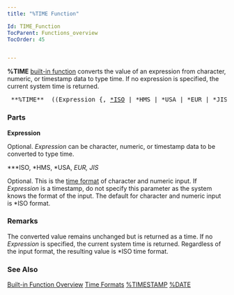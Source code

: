 ```yaml
---
title: "%TIME Function"

Id: TIME_Function
TocParent: Functions_overview
TocOrder: 45


---
```


**%TIME** [built-in function](Functions_overview.html) converts the value of an expression from character, numeric, or timestamp data to type time. If no expression is specified, the current system time is returned. 
<pre class="prettyprint">
 **%TIME**  ((Expression {, <u>*ISO</u> | *HMS | *USA | *EUR | *JIS}))<br /></pre>

### Parts

**Expression** 

Optional. *Expression* can be character, numeric, or timestamp data to be converted to type time.


***ISO, *HMS, *USA, *EUR, *JIS** 

Optional. This is the [time format](Time_Formats.html) of character and numeric input. If *Expression* is a timestamp, do not specify this parameter as the system knows the format of the input. The default for character and numeric input is *ISO format.


### Remarks
The converted value remains unchanged but is returned as a time. If no *Expression* is specified, the current system time is returned. Regardless of the input format, the resulting value is *ISO time format. 

### See Also
[Built-in Function Overview](Functions_overview.html)
[Time Formats](Time_Formats.html)
[%TIMESTAMP](TIMESTAMP_Function.html)
[%DATE](DATE_Function.html) 
